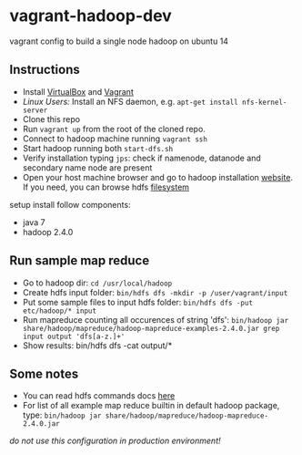 vagrant-hadoop-dev
==================

vagrant config to build a single node hadoop on ubuntu 14

## Instructions

- Install [VirtualBox](https://www.virtualbox.org/wiki/Downloads) and [Vagrant](http://www.vagrantup.com/downloads.html)
- *Linux Users:* Install an NFS daemon, e.g. `apt-get install nfs-kernel-server` 
- Clone this repo
- Run `vagrant up` from the root of the cloned repo.
- Connect to hadoop machine running `vagrant ssh`
- Start hadoop running both `start-dfs.sh`
- Verify installation typing `jps`: check if namenode, datanode and secondary name node are present
- Open your host machine browser and go to hadoop installation [website](http://10.17.3.10:50070). If you need, you can browse hdfs [filesystem](http://10.17.3.10:50070/explorer.html#/)

setup install follow components:
- java 7
- hadoop 2.4.0

## Run sample map reduce

- Go to hadoop dir: `cd /usr/local/hadoop`
- Create hdfs input folder: `bin/hdfs dfs -mkdir -p /user/vagrant/input`
- Put some sample files to input hdfs folder: `bin/hdfs dfs -put etc/hadoop/* input`
- Run mapreduce counting all occurences of string 'dfs': `bin/hadoop jar share/hadoop/mapreduce/hadoop-mapreduce-examples-2.4.0.jar grep input output 'dfs[a-z.]+'`
- Show results: bin/hdfs dfs -cat output/*

## Some notes

- You can read hdfs commands docs [here](http://hadoop.apache.org/docs/r2.4.0/hadoop-project-dist/hadoop-common/FileSystemShell.html)
- For list of all example map reduce builtin in default hadoop package, type: `bin/hadoop jar share/hadoop/mapreduce/hadoop-mapreduce-2.4.0.jar`

*do not use this configuration in production environment!*
